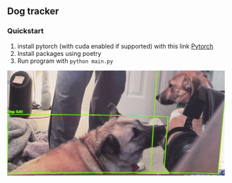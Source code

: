 ## Dog tracker

### Quickstart
1. install pytorch (with cuda enabled if supported) with this link [Pytorch](https://pytorch.org/get-started/locally/)
2. Install packages using poetry
3. Run program with `python main.py`

![example](Doggos.JPG)